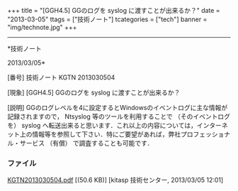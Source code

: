 ﻿+++
title = "[GGH4.5] GGのログを syslog に渡すことが出来るか？"
date = "2013-03-05"
ttags = ["技術ノート"]
tcategories = ["tech"]
banner = "img/technote.jpg"
+++

-----------------------------------------------------------------------------------------------------------------------------

*技術ノート

2013/03/05*


[番号]
技術ノート KGTN 2013030504

[現象]
[GGH4.5] GGのログを syslog に渡すことが出来るか？

[説明]
GGのログレベルを4に設定するとWindowsのイベントログに主な情報が記録されますので，
Ntsyslog 等のツールを利用することで （そのイベントログを） syslog
へ転送出来ると思います．これ以上の内容については，インターネット上の情報等を参照して下さい．特にご要望があれば，弊社プロフェッショナル・サービス
（有償） で調査することも可能です．


### ファイル

 
 


[KGTN2013030504.pdf](http://techreport.kitasp.net/attachments/download/1254/KGTN2013030504.pdf)
 [(50.6 KB)] [kitasp 技術センター, 2013/03/05
12:01]


 


 

